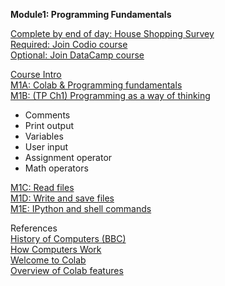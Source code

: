 <b>Module1: Programming Fundamentals</b>  

[Complete by end of day: House Shopping Survey](https://forms.gle/QxfeNCZ5Dzr9hnyv5)  
[Required: Join Codio course](https://codio.com/p/signup?courseToken=lunar-robert)  
[Optional: Join DataCamp course](https://www.datacamp.com/groups/shared_links/fd0f98d3028d1d6d6768be44435ad0e8d0d50cfbb76b22539805e25ede3cb36e)  

[Course Intro](https://www.dropbox.com/scl/fi/1sif6b40p181liyilboaf/00-1-Intro-to-Python-Bootcamp.pptx?rlkey=f4rrn37gzmes8q3k090b1opyw&dl=1)  
[M1A: Colab & Programming fundamentals](https://colab.research.google.com/drive/1pVkmyO5o25ySDo1UjKOPco5vzXlpZLl-)     
[M1B: (TP Ch1) Programming as a way of thinking](https://colab.research.google.com/github/AllenDowney/ThinkPython/blob/v3/chapters/chap01.ipynb)  
- Comments
- Print output
- Variables
- User input
- Assignment operator
- Math operators

[M1C: Read files](https://colab.research.google.com/github/computationalcore/introduction-to-python/blob/master/notebooks/4-files/PY0101EN-4-1-ReadFile.ipynb)  
[M1D: Write and save files](https://colab.research.google.com/github/computationalcore/introduction-to-python/blob/master/notebooks/4-files/PY0101EN-4-2-WriteFile.ipynb)  
[M1E: IPython and shell commands](https://colab.research.google.com/github/jakevdp/PythonDataScienceHandbook/blob/master/notebooks/01.05-IPython-And-Shell-Commands.ipynb#scrollTo=7eLVuNG2znHZ)  

References  
[History of Computers (BBC)](https://www.youtube.com/watch?v=6dME3wgaQpM&list=PL1331A4548513EA81)  
[How Computers Work](https://youtube.com/playlist?list=PLzdnOPI1iJNcsRwJhvksEo1tJqjIqWbN-&si=vFbHVlC_O4rsyYdn)  
[Welcome to Colab](https://colab.research.google.com/drive/https:/colab.research.google.com/drive/1LfDI7cDOmnbsYAfwqu9l4h3FQSG8dJrz)  
[Overview of Colab features](https://colab.research.google.com/notebooks/basic_features_overview.ipynb)  
